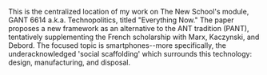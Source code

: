 This is the centralized location of my work on The New School's module, GANT 6614 a.k.a. Technopolitics, titled "Everything Now."
The paper proposes a new framework as an alternative to the ANT tradition (PANT), tentatively supplementing the French scholarship with Marx, Kaczynski, and Debord.
The focused topic is smartphones--more specifically, the underacknowledged 'social scaffolding' which surrounds this technology: design, manufacturing, and disposal.
